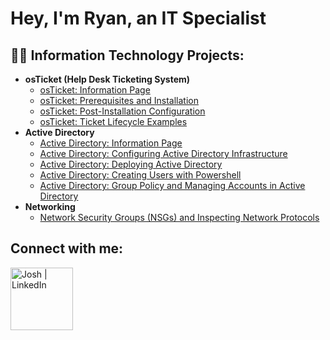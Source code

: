 <h1>Hey, I'm Ryan, an IT Specialist</a></h1>

<h2>👨‍💻 Information Technology Projects:</h2>

- <b>osTicket (Help Desk Ticketing System)</b>
  - [osTicket: Information Page](https://github.com/RyanSoboslay/osticket-Information)
  - [osTicket: Prerequisites and Installation](https://github.com/RyanSoboslay/osticket-prereqs)
  - [osTicket: Post-Installation Configuration](https://github.com/RyanSoboslay/post-install-config)
  - [osTicket: Ticket Lifecycle Examples](https://github.com/RyanSoboslay/ticket-lifecycle)
- <b>Active Directory</b>
  - [Active Directory: Information Page](https://github.com/RyanSoboslay/information-ad)
  - [Active Directory: Configuring Active Directory Infrastructure](https://github.com/RyanSoboslay/configure-ad)
  - [Active Directory: Deploying Active Directory](https://github.com/RyanSoboslay/deploy-ad)
  - [Active Directory: Creating Users with Powershell](https://github.com/RyanSoboslay/create-users-ad)
  - [Active Directory: Group Policy and Managing Accounts in Active Directory](https://github.com/RyanSoboslay/group-policy-ad)
- <b>Networking</b>
  - [Network Security Groups (NSGs) and Inspecting Network Protocols](https://github.com/RyanSoboslay/azure-network-protocols)

<h2>Connect with me:</h2>

[<img align="left" alt="Josh | LinkedIn" width="100px" src="https://img.shields.io/badge/linkedin-%230077B5.svg?logo=linkedin&logoColor=white" />][linkedin]

[linkedin]: https://www.linkedin.com/in/ryansoboslay/
